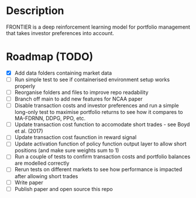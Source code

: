 # Description
FRONTIER is a deep reinforcement learning model for portfolio management that takes investor preferences into account.

# Roadmap (TODO)
- [x] Add data folders containing market data
- [ ] Run simple test to see if containerised environment setup works properly
- [ ] Reorganise folders and files to improve repo readability
- [ ] Branch off main to add new features for NCAA paper
- [ ] Disable transaction costs and investor preferences and run a simple long-only test to maximise portfolio returns to see how it compares to MA-FDRNN, DDPG, PPO, etc.
- [ ] Update transaction cost function to accomodate short trades - see Boyd et al. (2017)
- [ ] Update transaction cost faunction in reward signal
- [ ] Update activation function of policy function output layer to allow short positions (and make sure weights sum to 1)
- [ ] Run a couple of tests to confirm transaction costs and portfolio balances are modelled correctly
- [ ] Rerun tests on different markets to see how performance is impacted after allowing short trades
- [ ] Write paper
- [ ] Publish paper and open source this repo